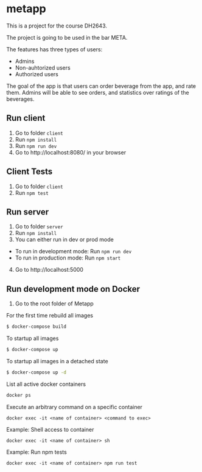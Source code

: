 # metapp

This is a project for the course DH2643.

The project is going to be used in the bar META.

The features has three types of users: 
- Admins 
- Non-auhtorized users
- Authorized users 

The goal of the app is that users can order beverage from the app, and rate them. 
Admins will be able to see orders, and statistics over ratings of the beverages. 

## Run client
1. Go to folder `client` 
2. Run `npm install`
3. Run `npm run dev` 
4. Go to http://localhost:8080/ in your browser

## Client Tests
1. Go to folder `client` 
2. Run `npm test`


## Run server
1. Go to folder `server` 
2. Run `npm install`
3. You can either run in dev or prod mode
- To run in development mode: Run `npm run dev`
- To run in production mode: Run `npm start`
4. Go to http://localhost:5000


## Run development mode on Docker

1. Go to the root folder of Metapp

For the first time rebuild all images
```bash
$ docker-compose build
``` 
To startup all images
```bash
$ docker-compose up
``` 

To startup all images in a detached state
```bash
$ docker-compose up -d
``` 

List all active docker containers
```bash
docker ps
``` 

Execute an arbitrary command on a specific container

```
docker exec -it <name of container> <command to exec>
``` 

Example: Shell access to container
```
docker exec -it <name of container> sh
```

Example: Run npm tests
```
docker exec -it <name of container> npm run test
``` 
